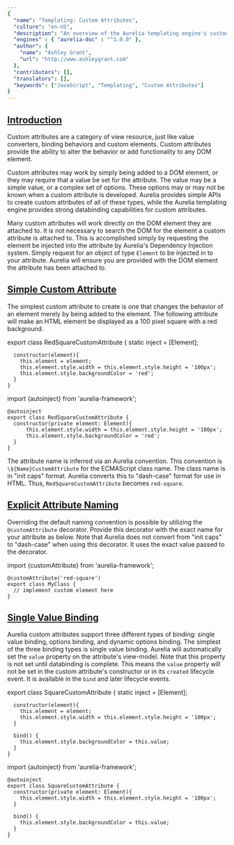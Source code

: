 ```yaml
---
{
  "name": "Templating: Custom Attributes",
  "culture": "en-US",
  "description": "An overview of the Aurelia templating engine's custom attribute functionality. Custom Attributes are used to add custom behaviors to DOM elements.",
  "engines" : { "aurelia-doc" : "^1.0.0" },
  "author": {
  	"name": "Ashley Grant",
  	"url": "http://www.ashleygrant.com"
  },
  "contributors": [],
  "translators": [],
  "keywords": ["JavaScript", "Templating", "Custom Attributes"]
}
---
```

## [Introduction](aurelia-doc://section/1/version/1.0.0)

Custom attributes are a category of view resource, just like value converters, binding behaviors and custom elements.  Custom attributes provide the ability to alter the behavior or add functionality to any DOM element.

Custom attributes may work by simply being added to a DOM element, or they may require that a value be set for the attribute. The value may be a simple value, or a complex set of options. These options may or may not be known when a custom attribute is developed. Aurelia provides simple APIs to create custom attributes of all of these types, while the Aurelia templating engine provides strong databinding capabilities for custom attributes.

Many custom attributes will work directly on the DOM element they are attached to. It is not necessary to search the DOM for the element a custom attribute is attached to. This is accomplished simply by requesting the element be injected into the attribute by Aurelia's Dependency Injection system. Simply request for an object of type `Element` to be injected in to your attribute. Aurelia will ensure you are provided with the DOM element the attribute has been attached to.

## [Simple Custom Attribute](aurelia-doc://section/2/version/1.0.0)

The simplest custom attribute to create is one that changes the behavior of an element merely by being added to the element. The following attribute will make an HTML element be displayed as a 100 pixel square with a red background.

<code-listing heading="red-square${context.language.fileExtension}">
  <source-code lang="ES 2015/2016">
    export class RedSquareCustomAttribute {
      static inject = [Element];

      constructor(element){
        this.element = element;
        this.element.style.width = this.element.style.height = '100px';
        this.element.style.backgroundColor = 'red';
      }
    }
  </source-code>
  <source-code lang="TypeScript">
    import {autoinject} from 'aurelia-framework';

    @autoinject
    export class RedSquareCustomAttribute {
      constructor(private element: Element){
          this.element.style.width = this.element.style.height = '100px';
          this.element.style.backgroundColor = 'red';
      }
    }
  </source-code>
</code-listing>

<code-listing heading="simple-attribute-usage.html">
  <source-code lang="HTML">
    <template>
      <require from="./red-square"></require>
      <div red-square></div>
    </template>
  </source-code>
</code-listing>

The attribute name is inferred via an Aurelia convention. This convention is `\${Name}CustomAttribute` for the ECMAScript class name. The class name is in "init caps" format. Aurelia converts this to "dash-case" format for use in HTML. Thus, `RedSquareCustomAttribute` becomes `red-square`.

## [Explicit Attribute Naming](aurelia-doc://section/3/version/1.0.0)

Overriding the default naming convention is possible by utilizing the `@customAttribute` decorator. Provide this decorator with the exact name for your attribute as below. Note that Aurelia does not convert from "init caps" to "dash-case" when using this decorator. It uses the exact value passed to the decorator.

<code-listing heading="red-square${context.language.fileExtension}">
  <source-code lang="ES 2015/ES 2016/TypeScript">
    import {customAttribute} from 'aurelia-framework';

    @customAttribute('red-square')
    export class MyClass {
      // implement custom element here
    }
  </source-code>
</code-listing>


## [Single Value Binding](aurelia-doc://section/4/version/1.0.0)

Aurelia custom attributes support three different types of binding: single value binding, options binding, and dynamic options binding. The simplest of the three binding types is single value binding. Aurelia will automatically set the `value` property on the attribute's view-model. Note that this property is not set until databinding is complete. This means the `value` property will not be set in the custom attribute's constructor or in its `created` lifecycle event. It is available in the `bind` and later lifecycle events.

<code-listing heading="square${context.language.fileExtension}">
  <source-code lang="ES 2015/2016">
    export class SquareCustomAttribute {
      static inject = [Element];

      constructor(element){
        this.element = element;
        this.element.style.width = this.element.style.height = '100px';
      }

      bind() {
        this.element.style.backgroundColor = this.value;
      }
    }
  </source-code>
  <source-code lang="TypeScript">
    import {autoinject} from 'aurelia-framework';

    @autoinject
    export class SquareCustomAttribute {
      constructor(private element: Element){
        this.element.style.width = this.element.style.height = '100px';
      }

      bind() {
        this.element.style.backgroundColor = this.value;
      }
    }
  </source-code>
</code-listing>

<code-listing heading="Simple Attribute with Value Usage">
  <source-code lang="HTML">
    <template>
      <require from="./square"></require>

      <div square="red"></div>
      <div square="${color}"></div>
      <div square.bind="color"></div>
    </template>
  </source-code>
</code-listing>


Note that in the above code sample, the color of the square will not be updated, even if the bound value is changed. This is because the attribute is not notified when the `value` property changes. Aurelia can notify a custom attribute when its value has changed, via the `valueChanged(newValue, oldValue)` callback function. The `valueChanged` callback function, if implemented on the view-model, will be called whenever the attribute's value changes. This function has two optional parameters, `newValue` and `oldValue`. These parameters will be set to the new value of the attribute and old value of the attribute, respectively. The `value` property is still set by Aurelia even if the `valueChanged` function is implemented. Note that if you implement both the `bind` and `valueChanged` callbacks, only `bind` will be called when the value is initially bound. If you implement only the `valueChanged` function, then it will be called when the value is initially bound.

<code-listing heading="square${context.language.fileExtension}">
  <source-code lang="ES 2015/2016">
    export class SquareCustomAttribute {
      static inject = [Element];

      constructor(element){
        this.element = element;
        this.element.style.width = this.element.style.height = '100px';
      }

      valueChanged(newValue, oldValue){
        this.element.style.backgroundColor = newValue;
      }
    }
  </source-code>
  <source-code lang="TypeScript">
    import {autoinject} from 'aurelia-framework';

    @autoinject
    export class SquareCustomAttribute {
      constructor(private element: Element){
        this.element.style.width = this.element.style.height = '100px';
      }

      valueChanged(newValue: string, oldValue: string){
        this.element.style.backgroundColor = newValue;
      }
    }
  </source-code>
</code-listing>

<code-listing heading="Simple Attribute with Value Usage">
  <source-code lang="HTML">
    <template>
      <require from="./square"></require>

      <div square="red"></div>
      <div square="${color}"></div>
      <div square.bind="color"></div>

      <input type="text" value.bind="color" />
    </template>
  </source-code>
</code-listing>

When the user updates the value of the `color` property via the textbox, Aurelia will call the `valueChanged` method on the custom attribute to alert the custom attribute to the change.

## [Options Binding](aurelia-doc://section/5/version/1.0.0)

Options binding provides a custom attribute the ability to have multiple bindable properties. Each bindable property must be specified using the `bindable` decorator. The attribute view-model may implement an optional `\${propertyName}Changed(newValue, oldValue)` callback function for each bindable property. When binding to these options, separate each option with a semicolon and supply a binding command or literal value as in the example below. It is important to note that bindable properties are converted to dash-case when used in the DOM, while the VM property they are bound to are kept with their original casing.

<code-listing heading="square${context.language.fileExtension}">
  <source-code lang="ES 2015/2016">
    import {bindable, inject} from 'aurelia-framework';

    @inject(Element)
    export class SquareCustomAttribute {
      @bindable sideLength;
      @bindable color;

      constructor(element){
        this.element = element;
      }

      sideLengthChanged(newValue, oldValue){
        this.element.style.width = this.element.style.height = `${newValue}px`;
      }

      colorChanged(newValue, oldValue){
        this.element.style.backgroundColor = newValue;
      }
    }
  </source-code>
  <source-code lang="TypeScript">
    import {bindable, autoinject} from 'aurelia-framework';

    @autoinject
    export class SquareCustomAttribute {
      @bindable sideLength: string;
      @bindable color: string;

      constructor(private element: Element){
      }

      sideLengthChanged(newValue:string, oldValue:string){
        this.element.style.width = this.element.style.height = `${newValue}px`;
      }

      colorChanged(newValue:string, oldValue:string){
        this.element.style.backgroundColor = newValue;
      }
    }
  </source-code>
</code-listing>

<code-listing heading="Options Binding Usage">
  <source-code lang="HTML">
    <template>
      <require from="./square"></require>

      <div square="color.bind: squareColor; side-length.bind: squareSize"></div>
    </template>
  </source-code>
</code-listing>

## [Default Option](aurelia-doc://section/6/version/1.0.0)

A single bindable property can be made the default among all the options in an options binding.  Thus, when we use a custom attribute that would otherwise require that we use the options HTML syntax, and we want to provide a value or binding only for the default property, then we can use the simpler HTML syntax of a single value binding. 

As previously noted, with options bindings each bindable property must be decorated with the `bindable` decorator.  To specify that you want a bindable property to be the default among all the other bindable properties, use the `defaultBindable` configuration parameter of the `bindable` decorator, as shown below:

<code-listing heading="square${context.language.fileExtension}">
  <source-code lang="ES 2015/2016">
    import {bindable, inject} from 'aurelia-framework';

    @inject(Element)
    export class SquareCustomAttribute {
      @bindable sideLength;
      @bindable({ defaultBindable: true }) color;

      constructor(element){
        this.element = element;
      }
    }
  </source-code>
  <source-code lang="TypeScript">
    import {bindable, autoinject} from 'aurelia-framework';

    @autoinject
    export class SquareCustomAttribute {
      @bindable sideLength: string;
      @bindable color({ defaultBindable: true }): string;

      constructor(private element: Element){
      }
    }
  </source-code>
</code-listing>

Then when you use the custom attribute, instead of this:

<code-listing heading="Usage when Binding a Single Property using the Options Syntax">
  <source-code lang="HTML">
    <div square="color.bind: squareColor"></div> 
 </source-code>
</code-listing>

You can do this:

<code-listing heading="Usage with Simpler Binding Syntax on a Default Bindable Property">
  <source-code lang="HTML">
      <div square.bind="squareColor"></div> 
</source-code>
</code-listing>

Or if you don't care about binding, then this:

<code-listing heading="Usage with Simpler Syntax on a Default Bindable Property">
  <source-code lang="HTML">
      <div square="#123456"></div> 
</source-code>
</code-listing>

## [Dynamic Options Binding](aurelia-doc://section/7/version/1.0.0)

Utilizing dynamic options, a custom attribute may deal with bindable properties where the name of the property is not known when creating the attribute. Simply decorate the attribute's view-model with the `dynamicOptions` decorator and implement the `propertyChanged(name, newValue, oldValue)` callback function. Aurelia will provide the name of the option that has changed along with new and old values for the option. Binding to a dynamic options attribute works exactly the same as binding to an options attribute in the DOM.

<code-listing heading="square${context.language.fileExtension}">
  <source-code lang="ES 2015/2016">
    import {dynamicOptions, inject} from 'aurelia-framework';

    @dynamicOptions
    @inject(Element)
    export class SquareCustomAttribute {
      constructor(element){
        this.element = element;
      }

      propertyChanged(name, newValue, oldValue){
        switch(name){
          case 'fill':
            this.element.style.backgroundColor = newValue;
            break;
          case 'size':
            this.element.style.width = this.element.style.height = `${newValue}px`;
            break;
          default:
            this.element.style[name] = value;
            break;
        }
      }
    }
  </source-code>
  <source-code lang="TypeScript">
    import {dynamicOptions, autoinject} from 'aurelia-framework';

    @dynamicOptions
    @autoinject
    export class RedSquareCustomAttribute {
      constructor(private element: Element){
      }

      propertyChanged(name: string, newValue: string, oldValue: string){
        switch(name){
          case 'fill':
            this.element.style.backgroundColor = newValue;
            break;
          case 'size':
            this.element.style.width = this.element.style.height = `${newValue}px`;
            break;
          default:
            this.element.style[name] = value;
            break;
        }
      }
    }
  </source-code>
</code-listing>

<code-listing heading="Single Value Binding Usage">
  <source-code lang="HTML">
    <template>
      <require from="./square"></require>

      <div square="fill.bind: squareColor; size: 100"></div>
    </template>
  </source-code>
</code-listing>

## [Globally Accessible Custom Attributes](aurelia-doc://section/8/version/1.0.0)

In all of our examples, we've been using the `require` element to import custom attributes we need into our view.  There's an easier way.  If you have some commonly used custom attributes that you'd like to make globally available, use Aurelia's `globalResources` function to register them.  This will will eliminate the need for `require` elements at the top of every view.

